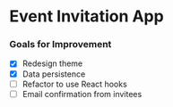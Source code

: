 # Event Invitation App

### Goals for Improvement

- [x] Redesign theme
- [x] Data persistence
- [ ] Refactor to use React hooks
- [ ] Email confirmation from invitees
